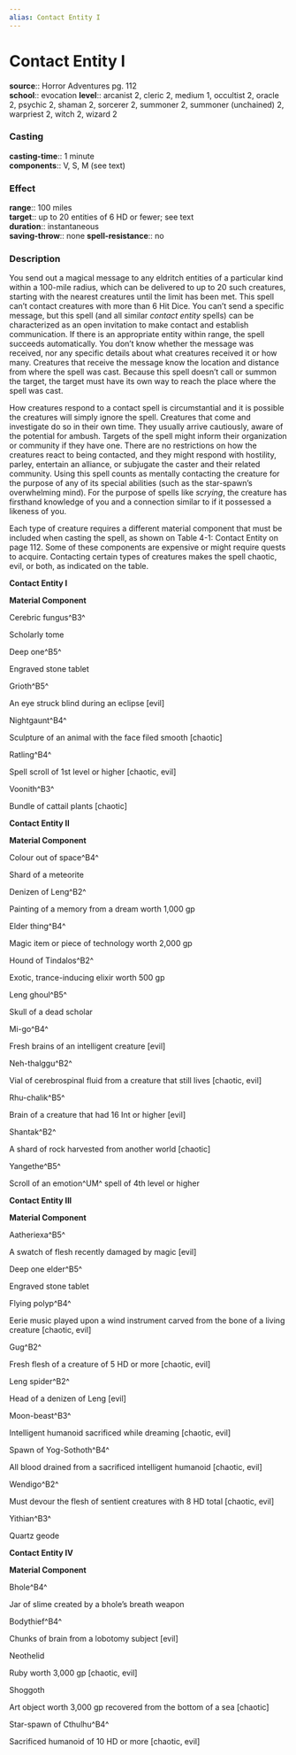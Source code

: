 ```yaml
---
alias: Contact Entity I
---
```


# Contact Entity I 

**source**:: Horror Adventures pg. 112  
**school**:: evocation
**level**:: arcanist 2, cleric 2, medium 1, occultist 2, oracle 2, psychic 2, shaman 2, sorcerer 2, summoner 2, summoner (unchained) 2, warpriest 2, witch 2, wizard 2

### Casting 

**casting-time**:: 1 minute  
**components**:: V, S, M (see text)

### Effect 

**range**:: 100 miles  
**target**:: up to 20 entities of 6 HD or fewer; see text  
**duration**:: instantaneous  
**saving-throw**:: none
**spell-resistance**:: no

### Description 

You send out a magical message to any eldritch entities of a particular kind within a 100-mile radius, which can be delivered to up to 20 such creatures, starting with the nearest creatures until the limit has been met. This spell can’t contact creatures with more than 6 Hit Dice. You can’t send a specific message, but this spell (and all similar *contact entity* spells) can be characterized as an open invitation to make contact and establish communication. If there is an appropriate entity within range, the spell succeeds automatically. You don’t know whether the message was received, nor any specific details about what creatures received it or how many. Creatures that receive the message know the location and distance from where the spell was cast. Because this spell doesn’t call or summon the target, the target must have its own way to reach the place where the spell was cast.  
  
How creatures respond to a contact spell is circumstantial and it is possible the creatures will simply ignore the spell. Creatures that come and investigate do so in their own time. They usually arrive cautiously, aware of the potential for ambush. Targets of the spell might inform their organization or community if they have one. There are no restrictions on how the creatures react to being contacted, and they might respond with hostility, parley, entertain an alliance, or subjugate the caster and their related community. Using this spell counts as mentally contacting the creature for the purpose of any of its special abilities (such as the star-spawn’s overwhelming mind). For the purpose of spells like *scrying*, the creature has firsthand knowledge of you and a connection similar to if it possessed a likeness of you.  
  
Each type of creature requires a different material component that must be included when casting the spell, as shown on Table 4-1: Contact Entity on page 112. Some of these components are expensive or might require quests to acquire. Contacting certain types of creatures makes the spell chaotic, evil, or both, as indicated on the table.

**Contact Entity I**

**Material Component**

Cerebric fungus^B3^

Scholarly tome

Deep one^B5^

Engraved stone tablet

Grioth^B5^

An eye struck blind during an eclipse \[evil\]

Nightgaunt^B4^

Sculpture of an animal with the face filed smooth \[chaotic\]

Ratling^B4^

Spell scroll of 1st level or higher \[chaotic, evil\]

Voonith^B3^

Bundle of cattail plants \[chaotic\]

**Contact Entity II**

**Material Component**

Colour out of space^B4^

Shard of a meteorite

Denizen of Leng^B2^

Painting of a memory from a dream worth 1,000 gp

Elder thing^B4^

Magic item or piece of technology worth 2,000 gp

Hound of Tindalos^B2^

Exotic, trance-inducing elixir worth 500 gp

Leng ghoul^B5^

Skull of a dead scholar

Mi-go^B4^

Fresh brains of an intelligent creature \[evil\]

Neh-thalggu^B2^

Vial of cerebrospinal fluid from a creature that still lives \[chaotic, evil\]

Rhu-chalik^B5^

Brain of a creature that had 16 Int or higher \[evil\]

Shantak^B2^

A shard of rock harvested from another world \[chaotic\]

Yangethe^B5^

Scroll of an emotion^UM^ spell of 4th level or higher

**Contact Entity III**

**Material Component**

Aatheriexa^B5^

A swatch of flesh recently damaged by magic \[evil\]

Deep one elder^B5^

Engraved stone tablet

Flying polyp^B4^

Eerie music played upon a wind instrument carved from the bone of a living creature \[chaotic, evil\]

Gug^B2^

Fresh flesh of a creature of 5 HD or more \[chaotic, evil\]

Leng spider^B2^

Head of a denizen of Leng \[evil\]

Moon-beast^B3^

Intelligent humanoid sacrificed while dreaming \[chaotic, evil\]

Spawn of Yog-Sothoth^B4^

All blood drained from a sacrificed intelligent humanoid \[chaotic, evil\]

Wendigo^B2^

Must devour the flesh of sentient creatures with 8 HD total \[chaotic, evil\]

Yithian^B3^

Quartz geode

**Contact Entity IV**

**Material Component**

Bhole^B4^

Jar of slime created by a bhole’s breath weapon

Bodythief^B4^

Chunks of brain from a lobotomy subject \[evil\]

Neothelid

Ruby worth 3,000 gp \[chaotic, evil\]

Shoggoth

Art object worth 3,000 gp recovered from the bottom of a sea \[chaotic\]

Star-spawn of Cthulhu^B4^

Sacrificed humanoid of 10 HD or more \[chaotic, evil\]

